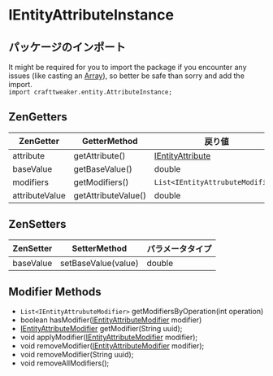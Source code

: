 # IEntityAttributeInstance

## パッケージのインポート

It might be required for you to import the package if you encounter any issues (like casting an [Array](/AdvancedFunctions/Arrays_and_Loops/)), so better be safe than sorry and add the import.  
`import crafttweaker.entity.AttributeInstance;`

## ZenGetters

| ZenGetter      | GetterMethod        | 戻り値                                                                |
| -------------- | ------------------- | ------------------------------------------------------------------ |
| attribute      | getAttribute()      | [IEntityAttribute](/Vanilla/Entities/Attributes/IEntityAttribute/) |
| baseValue      | getBaseValue()      | double                                                             |
| modifiers      | getModifiers()      | `List<IEntityAttrubuteModifier>`                             |
| attributeValue | getAttributeValue() | double                                                             |

## ZenSetters

| ZenSetter | SetterMethod        | パラメータタイプ |
| --------- | ------------------- | -------- |
| baseValue | setBaseValue(value) | double   |

## Modifier Methods

- `List<IEntityAttrubuteModifier>` getModifiersByOperation(int operation)
- boolean hasModifier([IEntityAttributeModifier](/Vanilla/Entities/Attributes/IEntityAttributeModifier/) modifier)
- [IEntityAttributeModifier](/Vanilla/Entities/Attributes/IEntityAttributeModifier/) getModifier(String uuid);
- void applyModifier([IEntityAttributeModifier](/Vanilla/Entities/Attributes/IEntityAttributeModifier/) modifier);
- void removeModifier([IEntityAttributeModifier](/Vanilla/Entities/Attributes/IEntityAttributeModifier/) modifier);
- void removeModifier(String uuid);
- void removeAllModifiers();